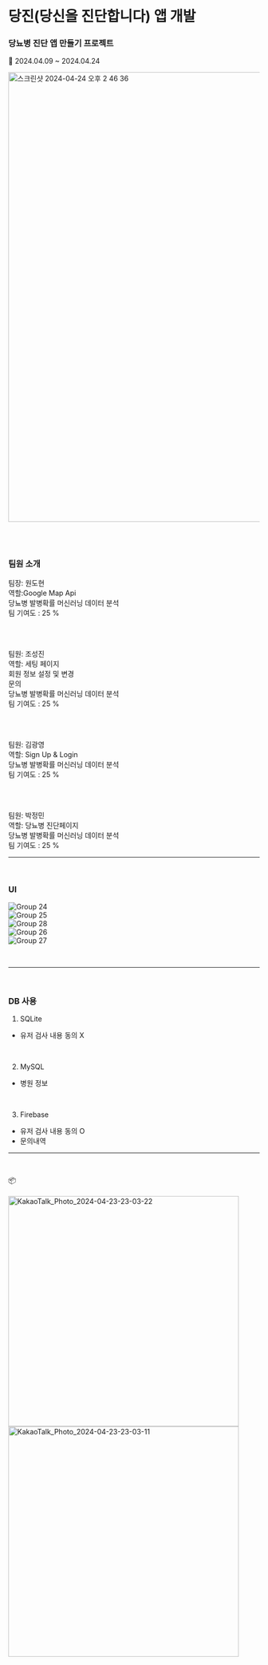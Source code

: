 # 당진(당신을 진단합니다) 앱 개발 


### 당뇨병 진단 앱 만들기 프로젝트 

📆 2024.04.09 ~ 2024.04.24<br>

<img width="902" alt="스크린샷 2024-04-24 오후 2 46 36" src="https://github.com/likewoody/DJ-App/assets/151493474/e53cc0d4-058d-4762-a267-0c50484557da">

<br><br>

### 팀원 소개

팀장: 원도현<br>
역할:Google Map Api<br>
당뇨병 발병확률 머신러닝 데이터 분석<br>
팀 기여도 : 25 %

<br><br>

팀원: 조성진<br>
역할: 세팅 페이지<br>
회원 정보 설정 및 변경<br>
문의 <br>
당뇨병 발병확률 머신러닝 데이터 분석<br>
팀 기여도 : 25 %

<br><br>

팀원: 김광영<br>
역할: Sign Up & Login<br>
당뇨병 발병확률 머신러닝 데이터 분석<br>
팀 기여도 : 25 %

<br><br>

팀원: 박정민<br>
역할: 당뇨병 진단페이지<br>
당뇨병 발병확률 머신러닝 데이터 분석 <br>
팀 기여도 : 25 %

<hr>
<br>

### UI

![Group 24](https://github.com/likewoody/DJ-App/assets/151493474/4f36ccff-9f13-4242-b64a-ecbb67d98700)<br>
![Group 25](https://github.com/likewoody/DJ-App/assets/151493474/03df5b48-1168-4030-9c08-074952b93cad)<br>
![Group 28](https://github.com/likewoody/DJ-App/assets/151493474/5fc7b495-90c5-4c23-9531-649dbb86fa38)<br>
![Group 26](https://github.com/likewoody/DJ-App/assets/151493474/fd6e0fad-2bf4-492d-8354-a28c05b9a369)<br>
![Group 27](https://github.com/likewoody/DJ-App/assets/151493474/371522fd-a5d3-4f31-b97a-99534191a0e3)<br>

<br>


<hr>
<br>




### DB 사용
1. SQLite
- 유저 검사 내용 동의 X

<br>

2. MySQL
- 병원 정보

<br>

3. Firebase
- 유저 검사 내용 동의 O
- 문의내역


<hr>
<br>



📦<br><br>
<img width="462" alt="KakaoTalk_Photo_2024-04-23-23-03-22" src="https://github.com/likewoody/DJ-App/assets/151493474/b1a4a5f1-f3b1-4e18-a2e0-a7654a05ebc1"><br>
<img width="462" alt="KakaoTalk_Photo_2024-04-23-23-03-11" src="https://github.com/likewoody/DJ-App/assets/151493474/bcbc8dbe-cceb-4080-9d59-571b52fd772c">
